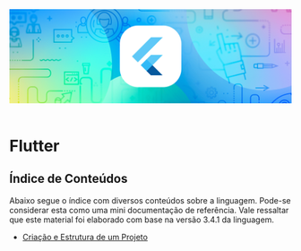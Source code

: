 <div align="center">
  <a href="https://github.com/joseferreira-dev/my-study-notes/tree/main/flutter"><img src="banner-flutter.png"></a>
</div>
<br>

# Flutter



## Índice de Conteúdos

Abaixo segue o índice com diversos conteúdos sobre a linguagem. Pode-se considerar esta como uma mini documentação de referência. Vale ressaltar que este material foi elaborado com base na versão 3.4.1 da linguagem.

- [Criação e Estrutura de um Projeto](./contents/01-criacao-e-estrutura-projeto/README.md)
